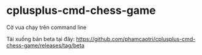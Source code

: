 # cplusplus-cmd-chess-game
Cờ vua chạy trên command line

Tải xuống bản beta tại đây:
https://github.com/phamcaotri/cplusplus-cmd-chess-game/releases/tag/beta
